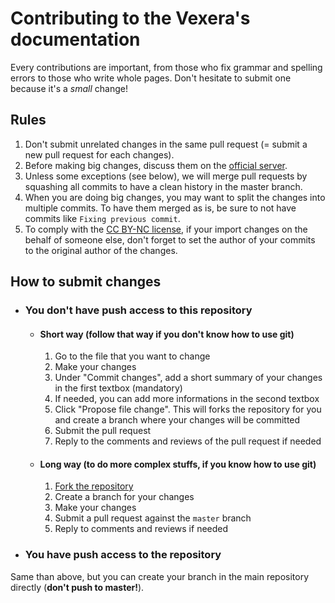 # Contributing to the Vexera's documentation
Every contributions are important, from those who fix grammar and spelling errors to those who write whole pages.
Don't hesitate to submit one because it's a *small* change!

## Rules
 1. Don't submit unrelated changes in the same pull request (= submit a new pull request for each changes).
 2. Before making big changes, discuss them on the [official server](https://discord.gg/VzbRGWF).
 3. Unless some exceptions (see below), we will merge pull requests by squashing all commits to have a clean history in the master branch.
 4. When you are doing big changes, you may want to split the changes into multiple commits. To have them merged as is, be sure to not have commits like `Fixing previous commit`.
 5. To comply with the [CC BY-NC license](https://creativecommons.org/licenses/by-nc/4.0/), if your import changes on the behalf of someone else, don't forget to set the author of your commits to the original author of the changes.

## How to submit changes
* ### You don't have push access to this repository
	* #### Short way (follow that way if you don't know how to use git)
		 1. Go to the file that you want to change
		 2. Make your changes
		 3. Under "Commit changes", add a short summary of your changes in the first textbox (mandatory)
		 4. If needed, you can add more informations in the second textbox
		 5. Click "Propose file change". This will forks the repository for you and create a branch where your changes will be committed
		 6. Submit the pull request
		 7. Reply to the comments and reviews of the pull request if needed
 

	* #### Long way (to do more complex stuffs, if you know how to use git)
		 1. [Fork the repository](https://github.com/Vexera/documentation/fork)
		 2. Create a branch for your changes
		 3. Make your changes
		 4. Submit a pull request against the `master` branch
		 5. Reply to comments and reviews if needed

* ### You have push access to the repository
Same than above, but you can create your branch in the main repository directly (**don't push to master!**).